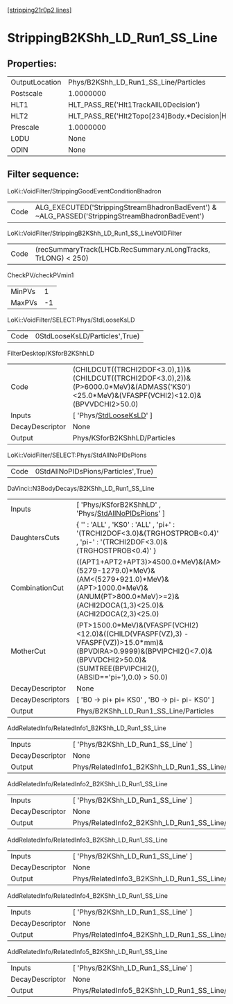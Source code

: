 [[stripping21r0p2 lines]](./stripping21r0p2-index)

# StrippingB2KShh_LD_Run1_SS_Line

## Properties:

|                |                                                                   |
|----------------|-------------------------------------------------------------------|
| OutputLocation | Phys/B2KShh_LD_Run1_SS_Line/Particles                             |
| Postscale      | 1.0000000                                                         |
| HLT1           | HLT_PASS_RE('Hlt1TrackAllL0Decision')                             |
| HLT2           | HLT_PASS_RE('Hlt2Topo[234]Body.\*Decision\|Hlt2IncPhiDecision') |
| Prescale       | 1.0000000                                                         |
| L0DU           | None                                                              |
| ODIN           | None                                                              |

## Filter sequence:

LoKi::VoidFilter/StrippingGoodEventConditionBhadron

|      |                                                                                                |
|------|------------------------------------------------------------------------------------------------|
| Code | ALG_EXECUTED('StrippingStreamBhadronBadEvent') & ~ALG_PASSED('StrippingStreamBhadronBadEvent') |

LoKi::VoidFilter/StrippingB2KShh_LD_Run1_SS_LineVOIDFilter

|      |                                                               |
|------|---------------------------------------------------------------|
| Code | (recSummaryTrack(LHCb.RecSummary.nLongTracks, TrLONG) \< 250) |

CheckPV/checkPVmin1

|        |     |
|--------|-----|
| MinPVs | 1   |
| MaxPVs | -1  |

LoKi::VoidFilter/SELECT:Phys/StdLooseKsLD

|      |                                |
|------|--------------------------------|
| Code | 0StdLooseKsLD/Particles',True) |

FilterDesktop/KSforB2KShhLD

|                 |                                                                                                                                                   |
|-----------------|---------------------------------------------------------------------------------------------------------------------------------------------------|
| Code            | (CHILDCUT((TRCHI2DOF\<3.0),1))&(CHILDCUT((TRCHI2DOF\<3.0),2))&(P\>6000.0\*MeV)&(ADMASS('KS0')\<25.0\*MeV)&(VFASPF(VCHI2)\<12.0)&(BPVVDCHI2\>50.0) |
| Inputs          | [ 'Phys/[StdLooseKsLD](./stripping21r0p2-commonparticles-stdlooseksld)' ]                                                                       |
| DecayDescriptor | None                                                                                                                                              |
| Output          | Phys/KSforB2KShhLD/Particles                                                                                                                      |

LoKi::VoidFilter/SELECT:Phys/StdAllNoPIDsPions

|      |                                     |
|------|-------------------------------------|
| Code | 0StdAllNoPIDsPions/Particles',True) |

DaVinci::N3BodyDecays/B2KShh_LD_Run1_SS_Line

|                  |                                                                                                                                                                                                 |
|------------------|-------------------------------------------------------------------------------------------------------------------------------------------------------------------------------------------------|
| Inputs           | [ 'Phys/KSforB2KShhLD' , 'Phys/[StdAllNoPIDsPions](./stripping21r0p2-commonparticles-stdallnopidspions)' ]                                                                                    |
| DaughtersCuts    | { '' : 'ALL' , 'KS0' : 'ALL' , 'pi+' : '(TRCHI2DOF\<3.0)&(TRGHOSTPROB\<0.4)' , 'pi-' : '(TRCHI2DOF\<3.0)&(TRGHOSTPROB\<0.4)' }                                                                  |
| CombinationCut   | ((APT1+APT2+APT3)\>4500.0\*MeV)&(AM\>(5279-1279.0)\*MeV)&(AM\<(5279+921.0)\*MeV)&(APT\>1000.0\*MeV)&(ANUM(PT\>800.0\*MeV)\>=2)&(ACHI2DOCA(1,3)\<25.0)&(ACHI2DOCA(2,3)\<25.0)                    |
| MotherCut        | (PT\>1500.0\*MeV)&(VFASPF(VCHI2)\<12.0)&((CHILD(VFASPF(VZ),3) - VFASPF(VZ))\>15.0\*mm)&(BPVDIRA\>0.9999)&(BPVIPCHI2()\<7.0)&(BPVVDCHI2\>50.0)&(SUMTREE(BPVIPCHI2(),(ABSID=='pi+'),0.0) \> 50.0) |
| DecayDescriptor  | None                                                                                                                                                                                            |
| DecayDescriptors | [ 'B0 -\> pi+ pi+ KS0' , 'B0 -\> pi- pi- KS0' ]                                                                                                                                               |
| Output           | Phys/B2KShh_LD_Run1_SS_Line/Particles                                                                                                                                                           |

AddRelatedInfo/RelatedInfo1_B2KShh_LD_Run1_SS_Line

|                 |                                                    |
|-----------------|----------------------------------------------------|
| Inputs          | [ 'Phys/B2KShh_LD_Run1_SS_Line' ]                |
| DecayDescriptor | None                                               |
| Output          | Phys/RelatedInfo1_B2KShh_LD_Run1_SS_Line/Particles |

AddRelatedInfo/RelatedInfo2_B2KShh_LD_Run1_SS_Line

|                 |                                                    |
|-----------------|----------------------------------------------------|
| Inputs          | [ 'Phys/B2KShh_LD_Run1_SS_Line' ]                |
| DecayDescriptor | None                                               |
| Output          | Phys/RelatedInfo2_B2KShh_LD_Run1_SS_Line/Particles |

AddRelatedInfo/RelatedInfo3_B2KShh_LD_Run1_SS_Line

|                 |                                                    |
|-----------------|----------------------------------------------------|
| Inputs          | [ 'Phys/B2KShh_LD_Run1_SS_Line' ]                |
| DecayDescriptor | None                                               |
| Output          | Phys/RelatedInfo3_B2KShh_LD_Run1_SS_Line/Particles |

AddRelatedInfo/RelatedInfo4_B2KShh_LD_Run1_SS_Line

|                 |                                                    |
|-----------------|----------------------------------------------------|
| Inputs          | [ 'Phys/B2KShh_LD_Run1_SS_Line' ]                |
| DecayDescriptor | None                                               |
| Output          | Phys/RelatedInfo4_B2KShh_LD_Run1_SS_Line/Particles |

AddRelatedInfo/RelatedInfo5_B2KShh_LD_Run1_SS_Line

|                 |                                                    |
|-----------------|----------------------------------------------------|
| Inputs          | [ 'Phys/B2KShh_LD_Run1_SS_Line' ]                |
| DecayDescriptor | None                                               |
| Output          | Phys/RelatedInfo5_B2KShh_LD_Run1_SS_Line/Particles |
